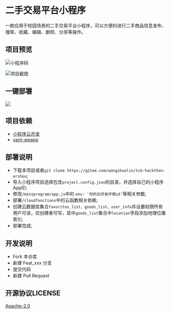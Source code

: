 # 二手交易平台小程序

一款应用于校园场景的二手交易平台小程序，可以方便的进行二手商品信息发布、搜索、收藏、编辑、删除、分享等操作。

## 项目预览

![小程序码](https://images.gitee.com/uploads/images/2020/0407/215406_f5cda628_1939134.jpeg)

![项目截图](https://images.gitee.com/uploads/images/2020/0406/105808_4c8a323a_1939134.jpeg)


## 一键部署

[![](https://main.qcloudimg.com/raw/67f5a389f1ac6f3b4d04c7256438e44f.svg)](https://console.cloud.tencent.com/tcb/env/index?action=CreateAndDeployCloudBaseProject&appUrl=https%3A%2F%2Fgitee.com%2Fwangzhuolin%2Ftcb-hackthon-ershou.git&branch=master)

## 项目依赖
- [小程序云开发](https://developers.weixin.qq.com/miniprogram/dev/wxcloud/basis/getting-started.html)
- [vant-weapp](https://vant-contrib.gitee.io/vant-weapp)

## 部署说明

- 下载本项目或者`git clone https://gitee.com/wangzhuolin/tcb-hackthon-ershou`;
- 导入小程序项目选择包含`project.config.json`的目录，并选择自己的小程序AppID;
- 修改`/miniprogram/app.js`中的 `env: '你的云开发环境id'`等相关参数;
- 部署`/cloudfunctions`中的云函数相关依赖;
- 创建云数据库集合`favorites_list、goods_list、user_info`并设置权限所有用户可读，仅创建者可写，其中`goods_list`集合中`location`字段添加地理位置索引;
- 部署完成;

## 开发说明

- Fork 本仓库
- 新建 Feat_xxx 分支
- 提交代码
- 新建 Pull Request

## 开源协议LICENSE

[Apache-2.0](https://gitee.com/wangzhuolin/tcb-hackthon-ershou/blob/master/LICENSE)